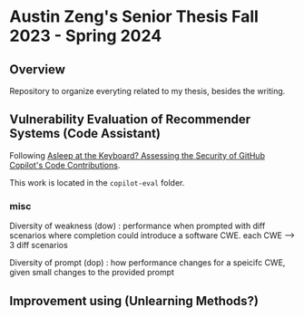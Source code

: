 # Austin Zeng's Senior Thesis Fall 2023 - Spring 2024

## Overview
Repository to organize everyting related to my thesis, besides the writing.

## Vulnerability Evaluation of Recommender Systems (Code Assistant)
Following [Asleep at the Keyboard? Assessing the Security of GitHub Copilot's Code Contributions](https://arxiv.org/pdf/2108.09293.pdf).

This work is located in the `copilot-eval` folder.

### misc
Diversity of weakness (dow) : performance when prompted with diff scenarios where completion could introduce a software CWE. each CWE --> 3 diff scenarios

Diversity of prompt (dop) : how performance changes for a speicifc CWE, given small changes to the provided prompt

## Improvement using (Unlearning Methods?)